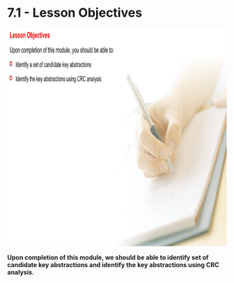 # 7.1 - Lesson Objectives

<img src="/images/07_01_01.jpg" width="800" height="500">

**Upon completion of this module, we should be able to identify set of candidate key abstractions and identify the key abstractions using CRC analysis.**